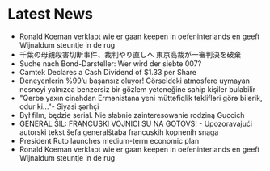 # Latest News
-  Ronald Koeman verklapt wie er gaan keepen in oefeninterlands en geeft Wijnaldum steuntje in de rug
-  千葉の母親殺害切断事件、裁判やり直しへ 東京高裁が一審判決を破棄
-  Suche nach Bond-Darsteller: Wer wird der siebte 007?
-  Camtek Declares a Cash Dividend of $1.33 per Share
-  Deneyenlerin %99’u başarısız oluyor! Görseldeki atmosfere uymayan nesneyi yalnızca benzersiz bir gözlem yeteneğine sahip kişiler bulabilir
-  "Qərbə yaxın cinahdan Ermənistana yeni müttəfiqlik təklifləri görə bilərik, odur ki..."- Siyasi şərhçi
-  Był film, będzie serial. Nie słabnie zainteresowanie rodziną Guccich
-  GENERAL ŠIL: FRANCUSKI VOJNICI SU NA GOTOVS! - Upozoravajući autorski tekst šefa generalštaba francuskih kopnenih snaga
-  President Ruto launches medium-term economic plan
-  Ronald Koeman verklapt wie er gaan keepen in oefeninterlands en geeft Wijnaldum steuntje in de rug

